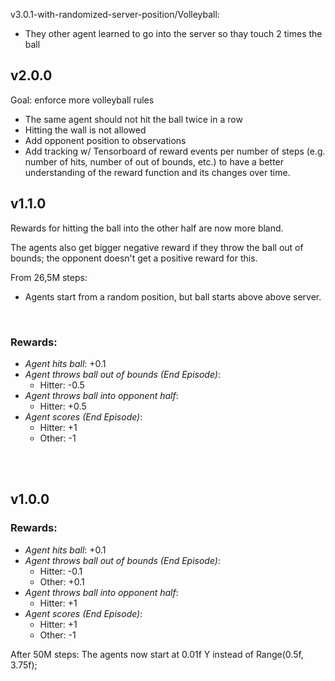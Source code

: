 v3.0.1-with-randomized-server-position/Volleyball:
- They other agent learned to go into the server so thay touch 2 times the ball

## **v2.0.0**

Goal: enforce more volleyball rules
- The same agent should not hit the ball twice in a row
- Hitting the wall is not allowed
- Add opponent position to observations
- Add tracking w/ Tensorboard of reward events per number of steps (e.g. number of hits, number of out of bounds, etc.) to have a better understanding of the reward function and its changes over time.

## **v1.1.0**

Rewards for hitting the ball into the other half are now more bland.

The agents also get bigger negative reward if they throw the ball out of bounds; the opponent doesn't get a positive reward for this.

From 26,5M steps:
- Agents start from a random position, but ball starts above above server.

<br>

### **Rewards**: 

- *Agent hits ball*: +0.1
- *Agent throws ball out of bounds (End Episode)*: 
  - Hitter: -0.5
- *Agent throws ball into opponent half*:
  - Hitter: +0.5
- *Agent scores (End Episode)*:
  - Hitter: +1
  - Other: -1

<br><br>

## **v1.0.0**

### **Rewards**: 

- *Agent hits ball*: +0.1
- *Agent throws ball out of bounds (End Episode)*: 
  - Hitter: -0.1
  - Other: +0.1
- *Agent throws ball into opponent half*:
  - Hitter: +1
- *Agent scores (End Episode)*:
  - Hitter: +1
  - Other: -1


After 50M steps:
The agents now start at 0.01f Y instead of Range(0.5f, 3.75f); 
